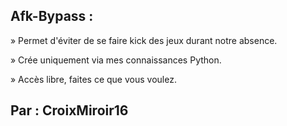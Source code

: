 ## Afk-Bypass :

» Permet d'éviter de se faire kick des jeux durant notre absence.

» Crée uniquement via mes connaissances Python.

» Accès libre, faites ce que vous voulez.

## Par : CroixMiroir16
